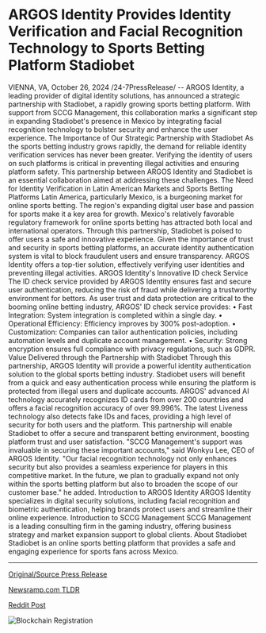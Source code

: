 # ARGOS Identity Provides Identity Verification and Facial Recognition Technology to Sports Betting Platform Stadiobet

VIENNA, VA, October 26, 2024 /24-7PressRelease/ -- ARGOS Identity, a leading provider of digital identity solutions, has announced a strategic partnership with Stadiobet, a rapidly growing sports betting platform. With support from SCCG Management, this collaboration marks a significant step in expanding Stadiobet's presence in Mexico by integrating facial recognition technology to bolster security and enhance the user experience.  The Importance of Our Strategic Partnership with Stadiobet As the sports betting industry grows rapidly, the demand for reliable identity verification services has never been greater. Verifying the identity of users on such platforms is critical in preventing illegal activities and ensuring platform safety. This partnership between ARGOS Identity and Stadiobet is an essential collaboration aimed at addressing these challenges.  The Need for Identity Verification in Latin American Markets and Sports Betting Platforms Latin America, particularly Mexico, is a burgeoning market for online sports betting. The region's expanding digital user base and passion for sports make it a key area for growth. Mexico's relatively favorable regulatory framework for online sports betting has attracted both local and international operators. Through this partnership, Stadiobet is poised to offer users a safe and innovative experience.  Given the importance of trust and security in sports betting platforms, an accurate identity authentication system is vital to block fraudulent users and ensure transparency. ARGOS Identity offers a top-tier solution, effectively verifying user identities and preventing illegal activities.  ARGOS Identity's Innovative ID check Service The ID check service provided by ARGOS Identity ensures fast and secure user authentication, reducing the risk of fraud while delivering a trustworthy environment for bettors. As user trust and data protection are critical to the booming online betting industry, ARGOS' ID check service provides:  • Fast Integration: System integration is completed within a single day. • Operational Efficiency: Efficiency improves by 300% post-adoption. • Customization: Companies can tailor authentication policies, including automation levels and duplicate account management. • Security: Strong encryption ensures full compliance with privacy regulations, such as GDPR.  Value Delivered through the Partnership with Stadiobet Through this partnership, ARGOS Identity will provide a powerful identity authentication solution to the global sports betting industry. Stadiobet users will benefit from a quick and easy authentication process while ensuring the platform is protected from illegal users and duplicate accounts.  ARGOS' advanced AI technology accurately recognizes ID cards from over 200 countries and offers a facial recognition accuracy of over 99.996%. The latest Liveness technology also detects fake IDs and faces, providing a high level of security for both users and the platform. This partnership will enable Stadiobet to offer a secure and transparent betting environment, boosting platform trust and user satisfaction.  "SCCG Management's support was invaluable in securing these important accounts," said Wonkyu Lee, CEO of ARGOS Identity. "Our facial recognition technology not only enhances security but also provides a seamless experience for players in this competitive market. In the future, we plan to gradually expand not only within the sports betting platform but also to broaden the scope of our customer base." he added.  Introduction to ARGOS Identity ARGOS Identity specializes in digital security solutions, including facial recognition and biometric authentication, helping brands protect users and streamline their online experience.  Introduction to SCCG Management SCCG Management is a leading consulting firm in the gaming industry, offering business strategy and market expansion support to global clients.  About Stadiobet Stadiobet is an online sports betting platform that provides a safe and engaging experience for sports fans across Mexico. 

---

[Original/Source Press Release](https://www.24-7pressrelease.com/press-release/515574/argos-identity-provides-identity-verification-and-facial-recognition-technology-to-sports-betting-platform-stadiobet)
                    

[Newsramp.com TLDR](https://newsramp.com/curated-news/argos-identity-announces-strategic-partnership-with-stadiobet-to-integrate-facial-recognition-technology/da896fc0e9f1ffd7000417bd1dc1eb3a) 

 



[Reddit Post](https://www.reddit.com/r/technology_press/comments/1gcfhfp/argos_identity_announces_strategic_partnership/) 



![Blockchain Registration](https://cdn.newsramp.app/24-7PressRelease/qrcode/2410/26/pitapicoXwNF.webp)